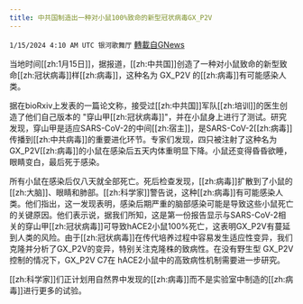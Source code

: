 ```yaml
---
title: 中共国制造出一种对小鼠100%致命的新型冠状病毒GX_P2V
---
```

`1/15/2024 4:10 AM UTC 银河歌舞厅` [轉載自GNews](https://gnews.org/articles/2219622)

当地时间[[zh:1月15日]]，据报道，[[zh:中共国]]创造了一种对小鼠致命的新型致命[[zh:冠状病毒]]样[[zh:病毒]]，这种名为 GX_P2V 的[[zh:病毒]]有可能感染人类。

据在bioRxiv上发表的一篇论文称，接受过[[zh:中共国]]军队[[zh:培训]]的医生创造了他们自己版本的 "穿山甲[[zh:冠状病毒]]"，并在小鼠身上进行了测试。研究发现，穿山甲是适应SARS-CoV-2的中间[[zh:宿主]]，是SARS-CoV-2[[zh:病毒]]传播到[[zh:中共病毒]]的重要进化环节。专家们发现，四只被注射了这种名为GX_P2V[[zh:病毒]]的小鼠在感染后五天内体重明显下降。小鼠还变得昏昏欲睡，眼睛变白，最后死于感染。

所有小鼠在感染后仅八天就全部死亡。死后检查发现，[[zh:病毒]]扩散到了小鼠的[[zh:大脑]]、眼睛和肺部。[[zh:科学家]]警告说，这种[[zh:病毒]]有可能感染人类。他们指出，这一发现表明，感染后期严重的脑部感染可能是导致这些小鼠死亡的关键原因。他们表示说，据我们所知，这是第一份报告显示与SARS-CoV-2相关的穿山甲[[zh:冠状病毒]]可导致hACE2小鼠100%死亡，这表明GX_P2V有蔓延到人类的风险。由于[[zh:冠状病毒]]在传代培养过程中容易发生适应性变异，我们克隆并分析了GX_P2V的变异，特别关注克隆株的致病性。在没有野生型 GX_P2V 控制的情况下，GX_P2V C7在 hACE2小鼠中的高致病性机制需要进一步研究。

[[zh:科学家]]们正计划用自然界中发现的[[zh:病毒]]而不是实验室中制造的[[zh:病毒]]进行更多的试验。

